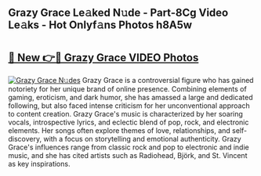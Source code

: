 ## Grazy Grace Le𝚊ked N𝚞de - Part-8Cg Video Le𝚊ks - Hot Onlyf𝚊ns Photos h8A5w

# <h2><a href="http://ab22888.deff.icu/?id=Grazy+Grace">🔗 New 👉🔴 Grazy Grace VIDEO Photos</a></h2>

[![Grazy Grace N𝚞des](https://i.imgur.com/rIISA9y.gif)](http://ab22888.deff.icu/?id=Grazy+Grace)
Grazy Grace is a controversial figure who has gained notoriety for her unique brand of online presence. Combining elements of gaming, eroticism, and dark humor, she has amassed a large and dedicated following, but also faced intense criticism for her unconventional approach to content creation. Grazy Grace's music is characterized by her soaring vocals, introspective lyrics, and eclectic blend of pop, rock, and electronic elements. Her songs often explore themes of love, relationships, and self-discovery, with a focus on storytelling and emotional authenticity. Grazy Grace's influences range from classic rock and pop to electronic and indie music, and she has cited artists such as Radiohead, Björk, and St. Vincent as key inspirations.
